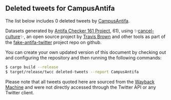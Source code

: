 ## Deleted tweets for CampusAntifa

The list below includes 0 deleted tweets by
[CampusAntifa](https://twitter.com/CampusAntifa).



Datasets generated by [Antifa Checker 161 Project](https://twitter.com/antifacheck161), 61), using ✨[cancel-culture](https://github.com/travisbrown/cancel-culture)✨, an open source project by 
[Travis Brown](https://twitter.com/travisbrown) and other tools as part of the 
[fake-antifa-twitter](https://github.com/antifacheck161/fake-antifa-twitter) project repo on github.

You can create your own updated version of this document by checking out and configuring the
repository and then running the following commands:

```bash
$ cargo build --release
$ target/release/twcc deleted-tweets --report CampusAntifa
```

Please note that all tweets quoted here are sourced from the
[Wayback Machine](https://web.archive.org) and were not directly accessed through the Twitter API or
any Twitter client.


